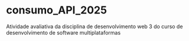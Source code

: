 # consumo_API_2025
Atividade avaliativa da disciplina de desenvolvimento web 3 do curso de desenvolvimento de software multiplataformas
